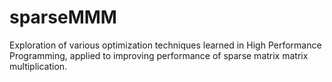 # sparseMMM

Exploration of various optimization techniques learned in High Performance Programming,
applied to improving performance of sparse matrix matrix multiplication. 
